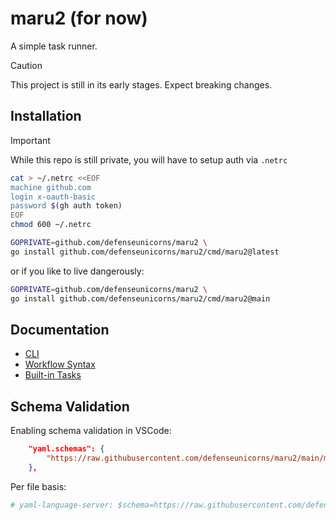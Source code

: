 # maru2 (for now)

A simple task runner.

> [!CAUTION]
> This project is still in its early stages. Expect breaking changes.

## Installation

> [!IMPORTANT]
> While this repo is still private, you will have to setup auth via `.netrc`
>
> ```bash
> cat > ~/.netrc <<EOF
> machine github.com
> login x-oauth-basic
> password $(gh auth token)
> EOF
> chmod 600 ~/.netrc
> ```

```sh
GOPRIVATE=github.com/defenseunicorns/maru2 \
go install github.com/defenseunicorns/maru2/cmd/maru2@latest
```

or if you like to live dangerously:

```sh
GOPRIVATE=github.com/defenseunicorns/maru2 \
go install github.com/defenseunicorns/maru2/cmd/maru2@main
```

## Documentation

- [CLI](docs/cli.md)
- [Workflow Syntax](docs/syntax.md)
- [Built-in Tasks](docs/builtins.md)

## Schema Validation

Enabling schema validation in VSCode:

```json
    "yaml.schemas": {
        "https://raw.githubusercontent.com/defenseunicorns/maru2/main/maru2.schema.json": "tasks.yaml",
    },
```

Per file basis:

```yaml
# yaml-language-server: $schema=https://raw.githubusercontent.com/defenseunicorns/maru2/main/maru2.schema.json
```
